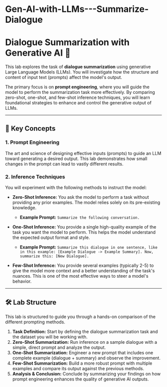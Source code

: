 # Gen-AI-with-LLMs---Summarize-Dialogue
# Dialogue Summarization with Generative AI 🤖

This lab explores the task of **dialogue summarization** using generative Large Language Models (LLMs). You will investigate how the structure and content of input text (prompts) affect the model's output.

The primary focus is on **prompt engineering**, where you will guide the model to perform the summarization task more effectively. By comparing zero-shot, one-shot, and few-shot inference techniques, you will learn foundational strategies to enhance and control the generative output of LLMs.

---


## 🚀 Key Concepts

### 1. Prompt Engineering

The art and science of designing effective inputs (prompts) to guide an LLM toward generating a desired output. This lab demonstrates how small changes in the prompt can lead to vastly different results.

### 2. Inference Techniques

You will experiment with the following methods to instruct the model:

* **Zero-Shot Inference:** You ask the model to perform a task without providing any prior examples. The model relies solely on its pre-existing knowledge.
    * **Example Prompt:** `Summarize the following conversation.`

* **One-Shot Inference:** You provide a single high-quality example of the task you want the model to perform. This helps the model understand the expected output format and style.
    * **Example Prompt:** `Summarize this dialogue in one sentence, like in this example: [Example Dialogue -> Example Summary]. Now, summarize this: [New Dialogue].`

* **Few-Shot Inference:** You provide several examples (typically 2-5) to give the model more context and a better understanding of the task's nuances. This is one of the most effective ways to steer a model's behavior.

---

## 🛠️ Lab Structure

This lab is structured to guide you through a hands-on comparison of the different prompting methods.

1.  **Task Definition:** Start by defining the dialogue summarization task and the dataset you will be working with.
2.  **Zero-Shot Summarization:** Run inference on a sample dialogue with a simple, direct prompt and analyze the output.
3.  **One-Shot Summarization:** Engineer a new prompt that includes one complete example (dialogue + summary) and observe the improvement.
4.  **Few-Shot Summarization:** Build a more robust prompt with multiple examples and compare its output against the previous methods.
5.  **Analysis & Conclusion:** Conclude by summarizing your findings on how prompt engineering enhances the quality of generative AI outputs.
